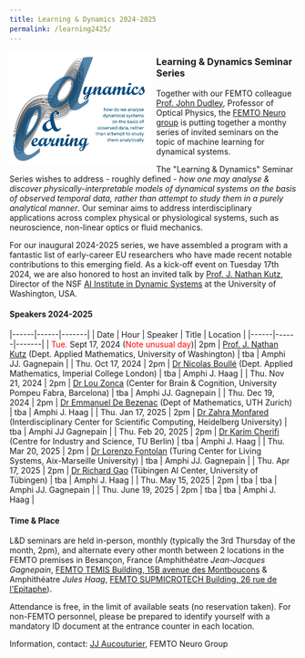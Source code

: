 ```yaml
---
title: Learning & Dynamics 2024-2025
permalink: /learning2425/
---
```


<img style='float:left;position: relative; margin-right: 10px; ' height='200' src='/images/learning/learning.jpg'> 

### Learning & Dynamics Seminar Series

Together with our FEMTO colleague [Prof. John Dudley](https://www.femto-st.fr/en/femto-people/johndudley), Professor of Optical Physics, the [FEMTO Neuro group](https://neuro-team-femto.github.io/) is putting together a monthy series of invited seminars on the topic of machine learning for dynamical systems. 

The "Learning & Dynamics" Seminar Series wishes to address - roughly defined - *how one may analyse & discover physically-interpretable models of dynamical systems on the basis of observed temporal data, rather than attempt to study them in a purely analytical manner*. Our seminar aims to address interdisciplinary applications across complex physical or physiological systems, such as neuroscience, non-linear optics or fluid mechanics.

For our inaugural 2024-2025 series, we have assembled a program with a fantastic list of early-career EU researchers who have made recent notable contributions to this emerging field. As a kick-off event on Tuesday 17th 2024, we are also honored to host an invited talk by [Prof. J. Nathan Kutz](http://faculty.washington.edu/kutz/), Director of the NSF [AI Institute in Dynamic Systems](https://dynamicsai.org/) at the University of Washington, USA.  

#### Speakers 2024-2025

|------|------|-------| 
| Date | Hour | Speaker | Title | Location |
|------|------|-------| 
| <span style="color:red">Tue.</span> Sept 17, 2024 (<span style="color:red">Note unusual day</span>)| 2pm | [Prof. J. Nathan Kutz]((http://faculty.washington.edu/kutz/)) (Dept. Applied Mathematics, University of Washington) | tba | Amphi JJ. Gagnepain |
| Thu. Oct 17, 2024 | 2pm | [Dr Nicolas Boullé](https://nboulle.github.io/) (Dept. Applied Mathematics, Imperial College London) | tba | Amphi J. Haag |
| Thu. Nov 21, 2024 | 2pm | [Dr Lou Zonca](https://lou-zonca.webflow.io/) (Center for Brain & Cognition, University Pompeu Fabra, Barcelona) | tba | Amphi JJ. Gagnepain |
| Thu. Dec 19, 2024 | 2pm | [Dr Emmanuel De Bezenac](https://scholar.google.fr/citations?user=KvZw5gYAAAAJ&hl=en) (Dept of Mathematics, UTH Zurich) | tba | Amphi J. Haag |
| Thu. Jan 17, 2025 | 2pm | [Dr Zahra Monfared](https://scholar.google.pl/citations?user=OPUIwIoAAAAJ&hl=en) (Interdisciplinary Center for Scientific Computing, Heidelberg University) | tba | Amphi JJ Gagnepain |
| Thu. Feb 20, 2025 | 2pm | [Dr Karim Cherifi](https://scholar.google.com/citations?user=gE5RRyEAAAAJ&hl=en) (Centre for Industry and Science, TU Berlin) | tba | Amphi J. Haag |
| Thu. Mar 20, 2025 | 2pm | [Dr Lorenzo Fontolan](https://fontolanl.github.io/) (Turing Center for Living Systems, Aix-Marseille University) | tba | Amphi JJ. Gagnepain |
| Thu. Apr 17, 2025 | 2pm | [Dr Richard Gao](http://www.rdgao.com/) (Tübingen AI Center, University of Tübingen) | tba | Amphi J. Haag |
| Thu. May 15, 2025 | 2pm | tba | tba | Amphi JJ. Gagnepain |
| Thu. June 19, 2025 | 2pm | tba | tba | Amphi J. Haag |

#### Time & Place

L&D seminars are held in-person, monthly (typically the 3rd Thursday of the month, 2pm), and alternate every other month between 2 locations in the FEMTO premises in Besançon, France (Amphithéatre *Jean-Jacques Gagnepain*, [FEMTO TEMIS Building, 15B avenue des Montboucons](https://maps.app.goo.gl/zt9eBHZ1CmZDoJnB6) & Amphithéatre *Jules Haag*, [FEMTO SUPMICROTECH Building, 26 rue de l'Epitaphe](https://maps.app.goo.gl/GuZa8Ztsu8GmXg1y7)). 

Attendance is free, in the limit of available seats (no reservation taken). For non-FEMTO personnel, please be prepared to identify yourself with a mandatory ID document at the entrance counter in each location. 

Information, contact: [JJ Aucouturier](https://www.femto-st.fr/fr/personnel-femto/jeanaucouturier), FEMTO Neuro Group

